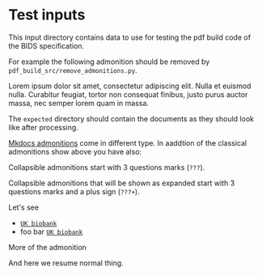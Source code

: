 # Test inputs

This input directory contains data to use for testing the pdf build code of the BIDS specification.

For example the following admonition should be removed by `pdf_build_src/remove_admonitions.py`.

Lorem ipsum dolor sit amet, consectetur adipiscing elit.
Nulla et euismod nulla.
Curabitur feugiat, tortor non consequat finibus, justo purus auctor massa,
nec semper lorem quam in massa.

The `expected` directory should contain the documents
as they should look like after processing.

[Mkdocs admonitions](https://squidfunk.github.io/mkdocs-material/reference/admonitions/#inline-blocks-inline-end)
come in different type. In aaddtion of the classical admonitions show above you have also:

Collapsible admonitions start with 3 questions marks (`???`).

Collapsible admonitions that will be shown as expanded
start with 3 questions marks and a plus sign (`???+`).



Let's see

-   [`UK biobank`](https://github.com/bids-standard/bids-examples/tree/master/genetics_ukbb)
-   foo bar [`UK biobank`](https://github.com/bids-standard/bids-examples/tree/master/genetics_ukbb)

More of the admonition

And here we resume normal thing.
